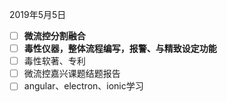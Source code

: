2019年5月5日   
* [ ] **微流控分割融合**
* [ ] **毒性仪器，整体流程编写，报警、与精致设定功能**
* [ ] 毒性软著、专利
* [ ] 微流控嘉兴课题结题报告
* [ ] angular、electron、ionic学习